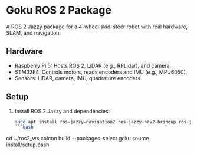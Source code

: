# Goku ROS 2 Package

A ROS 2 Jazzy package for a 4-wheel skid-steer robot with real hardware, SLAM, and navigation.

## Hardware
- Raspberry Pi 5: Hosts ROS 2, LiDAR (e.g., RPLidar), and camera.
- STM32F4: Controls motors, reads encoders and IMU (e.g., MPU6050).
- Sensors: LiDAR, camera, IMU, quadrature encoders.

## Setup
1. Install ROS 2 Jazzy and dependencies:
   ```bash
   sudo apt install ros-jazzy-navigation2 ros-jazzy-nav2-bringup ros-jazzy-slam-toolbox ros-jazzy-robot-localization libserial-dev
   ```bash
cd ~/ros2_ws
colcon build --packages-select goku
source install/setup.bash
